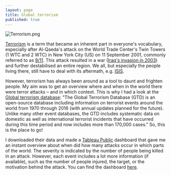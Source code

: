 ```yaml
---
layout: page
title: Global terrorism
published: true
---
```

![Terrorism.png]({{site.baseurl}}/img/Terrorism.png)

[Terrorism](https://en.wikipedia.org/wiki/Terrorism) is a term that became an inherent part in everyone's vocabulary, especially after Al-Qaeda's attack on the World Trade Center's Twin Towers (1 WTC and 2 WTC) in New York City (US) on 11 September 2001, commonly referred to as [9/11](https://en.wikipedia.org/wiki/September_11_attacks). This attack resulted in a war ([Iraq's invasion in 2003](https://en.wikipedia.org/wiki/2003_invasion_of_Iraq)) and further destabilised an entire region. We all, but especially the people living there, still have to deal with its aftermath, e.g. [ISIS](https://en.wikipedia.org/wiki/Islamic_State_of_Iraq_and_the_Levant).  

However, terrorism has always been around as a tool to daunt and frighten people. My aim was to get an overview where and when in the world there were terror attacks – and in which context. This is why I had a look at the [Global terrorism database](https://www.start.umd.edu/gtd/): "The Global Terrorism Database (GTD) is an open-source database including information on terrorist events around the world from 1970 through 2016 (with annual updates planned for the future). Unlike many other event databases, the GTD includes systematic data on domestic as well as international terrorist incidents that have occurred during this time period and now includes more than 170,000 cases." So, this is the place to go!

I downloaded their data and made a [Tableau Public](https://public.tableau.com/de-de/s/) dashboard that gave me an instant overview about when did how many attacks occur in which parts of the world. The severity is indicated by the number of people being killed in an attack. However, each event includes a lot more information (if available), such as the number of people injured, the target, or the motivation behind the attack. You can find the dashboard [here](https://public.tableau.com/profile/thomas.massie#!/vizhome/GlobalTerrorism_34/Dashboard13?publish=yes).
